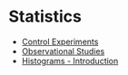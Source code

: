 # Statistics

* [Control Experiments](/Statistics-Notes/Day1-ControlledExperiments.pdf)  
* [Observational Studies](/Statistics-Notes/Day2-ObservationalStudies.pdf)  
* [Histograms - Introduction](/Statistics-Notes/Day3-HistogramsIntroduction.pdf)  
